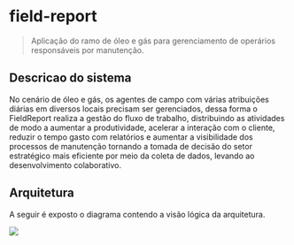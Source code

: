 # field-report
> Aplicação do ramo de óleo e gás para gerenciamento de operários responsáveis por manutenção.

## Descricao do sistema

No cenário de óleo e gás, os agentes de campo com várias atribuições diárias em diversos locais precisam ser gerenciados, dessa forma o FieldReport realiza a gestão do fluxo de trabalho, distribuindo as atividades de modo a aumentar a produtividade, acelerar a interação com o cliente, reduzir o tempo gasto com relatórios e aumentar a visibilidade dos processos de manutenção tornando a tomada de decisão do setor estratégico mais eficiente por meio da coleta de dados, levando ao desenvolvimento colaborativo.

## Arquitetura

A seguir é exposto o diagrama contendo a visão lógica da arquitetura.

![](docs/header.png)
